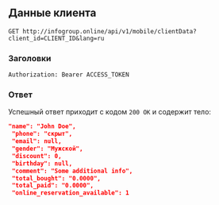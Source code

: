  ## Данные клиента
 ```GET http://infogroup.online/api/v1/mobile/clientData?client_id=CLIENT_ID&lang=ru```
 
 ### Заголовки
 ```Authorization: Bearer ACCESS_TOKEN```
 
 ### Ответ
 Успешный ответ приходит с кодом ```200 OK``` и содержит тело:
 ```JSON
 "name": "John Doe",
  "phone": "скрыт",
  "email": null,
  "gender": "Мужской",
  "discount": 0,
  "birthday": null,
  "comment": "Some additional info",
  "total_bought": "0.0000",
  "total_paid": "0.0000",
  "online_reservation_available": 1
```
